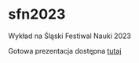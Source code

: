 # sfn2023
Wykład na Śląski Festiwal Nauki 2023

Gotowa prezentacja dostępna [tutaj](https://january3.github.io/sfn2023/weiner-skf-2023-12-09.html)
